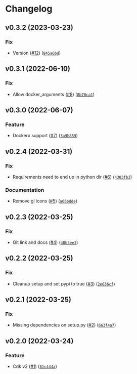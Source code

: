 # Changelog

<!--next-version-placeholder-->

## v0.3.2 (2023-03-23)
### Fix
* Version ([#12](https://github.com/jesse-peters/aws-cdk-lambda-poetry-asset/issues/12)) ([`845a6bd`](https://github.com/jesse-peters/aws-cdk-lambda-poetry-asset/commit/845a6bd037877d156a1ec2d27ed416f934adff77))

## v0.3.1 (2022-06-10)
### Fix
* Allow docker_arguments ([#8](https://github.com/jesse-peters/aws-cdk-lambda-poetry-asset/issues/8)) ([`8b78ca1`](https://github.com/jesse-peters/aws-cdk-lambda-poetry-asset/commit/8b78ca10fbaf876defe4dacc70b50ae4edd3ffa2))

## v0.3.0 (2022-06-07)
### Feature
* Dockerx support ([#7](https://github.com/jesse-peters/aws-cdk-lambda-poetry-asset/issues/7)) ([`3a9b859`](https://github.com/jesse-peters/aws-cdk-lambda-poetry-asset/commit/3a9b8593068c8d3b61264e9b7e0fd2a2b29673d3))

## v0.2.4 (2022-03-31)
### Fix
* Requirements need to end up in python dir ([#6](https://github.com/jesse-peters/aws-cdk-lambda-poetry-asset/issues/6)) ([`4303fb3`](https://github.com/jesse-peters/aws-cdk-lambda-poetry-asset/commit/4303fb381dfd21e34f260297863465428dac1c5c))

### Documentation
* Remove gl icons ([#5](https://github.com/jesse-peters/aws-cdk-lambda-poetry-asset/issues/5)) ([`a66bdde`](https://github.com/jesse-peters/aws-cdk-lambda-poetry-asset/commit/a66bdde51ad4f67b2263394168fb97c84b9a85b5))

## v0.2.3 (2022-03-25)
### Fix
* Git link and docs ([#4](https://github.com/jesse-peters/aws-cdk-lambda-poetry-asset/issues/4)) ([`48b5ee3`](https://github.com/jesse-peters/aws-cdk-lambda-poetry-asset/commit/48b5ee358782e7ee868e067ba1594f2b201556c8))

## v0.2.2 (2022-03-25)
### Fix
* Cleanup setup and set pypi to true ([#3](https://github.com/jesse-peters/aws-cdk-lambda-poetry-asset/issues/3)) ([`2e036cf`](https://github.com/jesse-peters/aws-cdk-lambda-poetry-asset/commit/2e036cf7a4e6263bf85f3ca77f9364255b5c294d))

## v0.2.1 (2022-03-25)
### Fix
* Missing dependencies on setup.py ([#2](https://github.com/jesse-peters/aws-cdk-lambda-poetry-asset/issues/2)) ([`663f4a7`](https://github.com/jesse-peters/aws-cdk-lambda-poetry-asset/commit/663f4a7fa6d23f144b6cbfb428a90b276efa9436))

## v0.2.0 (2022-03-24)
### Feature
* Cdk v2 ([#1](https://github.com/jesse-peters/aws-cdk-lambda-poetry-asset/issues/1)) ([`81c444a`](https://github.com/jesse-peters/aws-cdk-lambda-poetry-asset/commit/81c444a2ff7620600f12b504f5b7d1f8e3fd4669))
